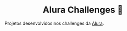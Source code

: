 <h1 align="center">Alura Challenges 🚀 </h1>


  Projetos desenvolvidos nos challenges da [Alura](https://www.alura.com.br).
